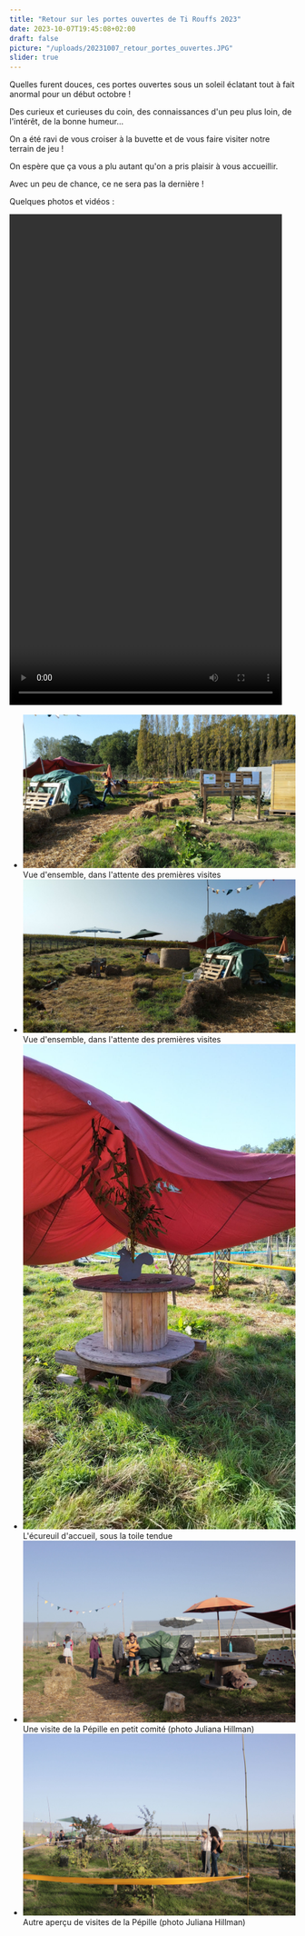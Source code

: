 ```yaml
---
title: "Retour sur les portes ouvertes de Ti Rouffs 2023"
date: 2023-10-07T19:45:08+02:00
draft: false
picture: "/uploads/20231007_retour_portes_ouvertes.JPG"
slider: true
---
```


Quelles furent douces, ces portes ouvertes sous un soleil éclatant tout à fait anormal pour un début octobre !

Des curieux et curieuses du coin, des connaissances d'un peu plus loin, de l'intérêt, de la bonne humeur...

<!--more-->

On a été ravi de vous croiser à la buvette et de vous faire visiter notre terrain de jeu !

On espère que ça vous a plu autant qu'on a pris plaisir à vous accueillir.

Avec un peu de chance, ce ne sera pas la dernière !


Quelques photos et vidéos :

<video width="480" height="864" controls>
  <source src="portes_ouvertes_ti_rouffs.mp4" type="video/mp4">
</video>


<section class="splide" aria-label="Diaporama initiation bouture">
  <div class="splide__track">
		<ul class="splide__list">
			<li class="splide__slide">
        <img src="installation_01.jpg" alt="Vue d'ensemble (toilettes, panneaux, serre au loin) dans l'attente des premières visites">
        <div>
					Vue d'ensemble, dans l'attente des premières visites
				</div>
      </li>
			<li class="splide__slide">
        <img src="installation_03.jpg" alt="Vue d'ensemble (coins enfant) dans l'attente des premières visites">
        <div>
					Vue d'ensemble, dans l'attente des premières visites
				</div>
      </li>
			<li class="splide__slide">
        <img src="installation_02.jpg" alt="L'écureuil d'accueil en ardoise, sur un touret, sous la toile tendue">
        <div>
					L'écureuil d'accueil, sous la toile tendue
				</div>
      </li>
			<li class="splide__slide">
        <img src="visite_01.jpg" alt="Une visite de la Pépille en petit comité">
        <div>
					Une visite de la Pépille en petit comité (photo Juliana Hillman)
				</div>
      </li>
			<li class="splide__slide">
        <img src="visite_02.jpg" alt="Autre aperçu de visites de la Pépille">
        <div>
					Autre aperçu de visites de la Pépille (photo Juliana Hillman)
				</div>
      </li>
		</ul>
  </div>
</section>

















